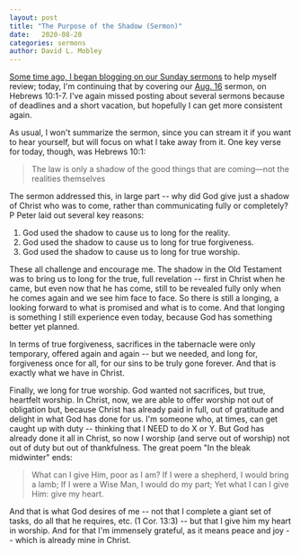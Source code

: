 ```yaml
---
layout: post
title: "The Purpose of the Shadow (Sermon)"
date:   2020-08-20
categories: sermons
author: David L. Mobley
---
```


[Some time ago, I began blogging on our Sunday sermons](https://heisfaithful.github.io/sermons/2020/04/02/sermon.html) to help myself review; today, I'm continuing that by covering our [Aug. 16](https://www.youtube.com/watch?v=IELoxsx8AXo) sermon, on Hebrews 10:1-7. I've again missed posting about several sermons because of deadlines and a short vacation, but hopefully I can get more consistent again.

As usual, I won't summarize the sermon, since you can stream it if you want to hear yourself, but will focus on what I take away from it. One key verse for today, though, was Hebrews 10:1:
> The law is only a shadow of the good things that are coming—not the realities themselves

The sermon addressed this, in large part -- why did God give just a shadow of Christ who was to come, rather than communicating fully or completely?  P Peter laid out several key reasons:  

1. God used the shadow to cause us to long for the reality.
2. God used the shadow to cause us to long for true forgiveness.
3. God used the shadow to cause us to long for true worship.

These all challenge and encourage me. The shadow in the Old Testament was to bring us to long for the true, full revelation -- first in Christ when he came, but even now that he has come, still to be revealed fully only when he comes again and we see him face to face. So there is still a longing, a looking forward to what is promised and what is to come. And that longing is something I still experience even today, because God has something better yet planned.

In terms of true forgiveness, sacrifices in the tabernacle were only temporary, offered again and again -- but we needed, and long for, forgiveness once for all, for our sins to be truly gone forever. And that is exactly what we have in Christ.

Finally, we long for true worship. God wanted not sacrifices, but true, heartfelt worship. In Christ, now, we are able to offer worship not out of obligation but, because Christ has already paid in full, out of gratitude and delight in what God has done for us. I'm someone who, at times, can get caught up with duty -- thinking that I NEED to do X or Y. But God has already done it all in Christ, so now I worship (and serve out of worship) not out of duty but out of thankfulness. The great poem "In the bleak midwinter" ends:
> What can I give Him, poor as I am?
> If I were a shepherd, I would bring a lamb;
> If I were a Wise Man, I would do my part;
> Yet what I can I give Him: give my heart.

And that is what God desires of me -- not that I complete a giant set of tasks, do all that he requires, etc. (1 Cor. 13:3) -- but that I give him my heart in worship. And for that I'm immensely grateful, as it means peace and joy -- which is already mine in Christ.
